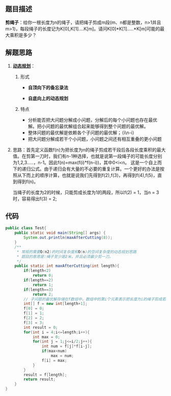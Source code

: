 ## 题目描述
**剪绳子**：给你一根长度为n的绳子，请把绳子剪成m段(m、n都是整数，n>1并且m>1)，每段绳子的长度记为K[0],K[1]....K[m]。请问K[0]\*K[1].....\*K[m]可能的最大乘积是多少？

## 解题思路
1. [**动态规划**](https://blog.csdn.net/u013309870/article/details/75193592)：

   1. 形式

      - **自顶向下的备忘录法**

      - **自底向上的动态规划**

   2. 特点
      - 分析能否把大问题分解成小问题，分解后的每个小问题也存在最优解。把小问题的最优解组合起来能够得到整个问题的最优解。
      - 整体问题的最优解是依赖各个子问题的最优解；（i\n-i）
      - 把大问题分解成若干个小问题，小问题之间还有相互重叠的更小问题

2. 思路：首先定义函数f(n)为把长度为n的绳子剪成若干段后各段长度乘积的最大值。在剪第一刀时，我们有n-1种选择，也就是说第一段绳子的可能长度分别为1,2,3.....，n-1。因此f(n)=max(f(i)*f(n-i))，其中0<i<n。
   这是一个自上而下的递归公式。由于递归会有大量的不必要的重复计算。一个更好的办法是按照从下而上的顺序计算，也就是说我们先得到f(2),f(3)，再得到f(4),f(5)，直到得到f(n)。

   当绳子的长度为2的时候，只能剪成长度为1的两段，所以f(2) = 1，当n = 3时，容易得出f(3) = 2;



## 代码

```java
public class Test{
	public static void main(String[] args) {
		System.out.println(maxAfterCutting(8));
	}
	/**
	 * 常规的需要O(n2)的时间复杂度和O(n)的空间复杂度的动态规划思路
	 * 题目的意思是:绳子至少是2米，并且必须最少剪一刀。
	 */
	public static int maxAfterCutting(int length){
		if(length<2)
			return 0;
		if(length==2)
			return 1;
		if(length==3)
			return 2;
		// 子问题的最优解存储在f数组中，数组中的第i个元素表示把长度为i的绳子剪成若干段后各段长度乘积的最大值。
		int[] f = new int[length+1]; 
		f[0] = 0;
		f[1] = 1;
		f[2] = 2;
		f[3] = 3;
		int result = 0;
		for(int i = 4;i<=length;i++){
			int max = 0;
			for(int j = 1;j<=i/2;j++){
				int num = f[j]*f[i-j];
				if(max<num)
					max = num;
				f[i] = max;
			}
		}
		result = f[length];
		return result;
	}
}

    
   
```








